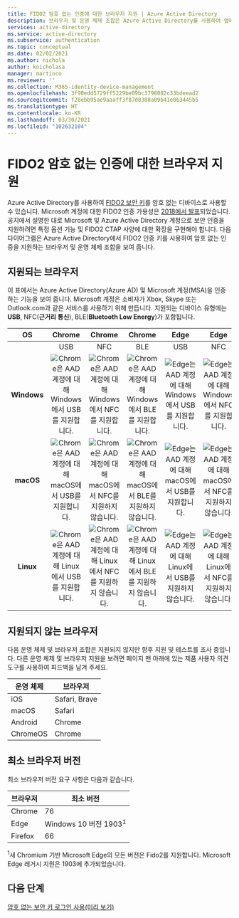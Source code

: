 ```yaml
---
title: FIDO2 암호 없는 인증에 대한 브라우저 지원 | Azure Active Directory
description: 브라우저 및 운영 체제 조합은 Azure Active Directory를 사용하여 앱에 대한 FIDO2 암호 없는 인증을 지원합니다.
services: active-directory
ms.service: active-directory
ms.subservice: authentication
ms.topic: conceptual
ms.date: 02/02/2021
ms.author: nichola
author: knicholasa
manager: martinco
ms.reviewer: ''
ms.collection: M365-identity-device-management
ms.openlocfilehash: 3f90edd5729ff5229be09bc3798082c33bdeead2
ms.sourcegitcommit: f28ebb95ae9aaaff3f87d8388a09b41e0b3445b5
ms.translationtype: HT
ms.contentlocale: ko-KR
ms.lasthandoff: 03/30/2021
ms.locfileid: "102632104"
---
```

# <a name="browser-support-of-fido2-passwordless-authentication"></a>FIDO2 암호 없는 인증에 대한 브라우저 지원

Azure Active Directory를 사용하여 [FIDO2 보안 키](./concept-authentication-passwordless.md#fido2-security-keys)를 암호 없는 디바이스로 사용할 수 있습니다. Microsoft 계정에 대한 FIDO2 인증 가용성은 [2018에서 발표](https://techcommunity.microsoft.com/t5/identity-standards-blog/all-about-fido2-ctap2-and-webauthn/ba-p/288910)되었습니다. 공지에서 설명한 대로 Microsoft 및 Azure Active Directory 계정으로 보안 인증을 지원하려면 특정 옵션 기능 및 FIDO2 CTAP 사양에 대한 확장을 구현해야 합니다. 다음 다이어그램은 Azure Active Directory에서 FIDO2 인증 키를 사용하여 암호 없는 인증을 지원하는 브라우저 및 운영 체제 조합을 보여 줍니다.

## <a name="supported-browsers"></a>지원되는 브라우저

이 표에서는 Azure Active Directory(Azure AD) 및 Microsoft 계정(MSA)을 인증하는 기능을 보여 줍니다. Microsoft 계정은 소비자가 Xbox, Skype 또는 Outlook.com과 같은 서비스를 사용하기 위해 만듭니다. 지원되는 디바이스 유형에는 **USB**, NFC(**근거리 통신**), BLE(**Bluetooth Low Energy**)가 포함됩니다.

| OS | Chrome | Chrome  | Chrome | Edge | Edge | Edge | Firefox | Firefox | Firefox |
|:---:|:---:|:---:|:---:|:---:|:---:|:---:|:---:|:---:|:---:|
| | USB | NFC | BLE | USB | NFC | BLE | USB | NFC | BLE |
| **Windows**  | ![Chrome은 AAD 계정에 대해 Windows에서 USB를 지원합니다.][y] | ![Chrome은 AAD 계정에 대해 Windows에서 NFC를 지원합니다.][y] | ![Chrome은 AAD 계정에 대해 Windows에서 BLE를 지원합니다.][y] | ![Edge는 AAD 계정에 대해 Windows에서 USB를 지원합니다.][y] | ![Edge는 AAD 계정에 대해 Windows에서 NFC를 지원합니다.][y] | ![Edge는 AAD 계정에 대해 Windows에서 BLE를 지원합니다.][y] | ![Firefox는 AAD 계정에 대해 Windows에서 USB를 지원합니다.][y] | ![Firefox는 AAD 계정에 대해 Windows에서 NFC를 지원합니다.][y] | ![Firefox는 AAD 계정에 대해 Windows에서 BLE를 지원합니다.][y] |
| **macOS**  | ![Chrome은 AAD 계정에 대해 macOS에서 USB를 지원합니다.][y] | ![Chrome은 AAD 계정에 대해 macOS에서 NFC를 지원하지 않습니다.][n] | ![Chrome은 AAD 계정에 대해 macOS에서 BLE를 지원하지 않습니다.][n] | ![Edge는 AAD 계정에 대해 macOS에서 USB를 지원합니다.][y] | ![Edge는 AAD 계정에 대해 macOS에서 NFC를 지원하지 않습니다.][n] | ![Edge는 AAD 계정에 대해 macOS에서 BLE를 지원하지 않습니다.][n] | ![Firefox는 AAD 계정에 대해 macOS에서 USB를 지원하지 않습니다.][n] | ![Firefox는 AAD 계정에 대해 macOS에서 NFC를 지원하지 않습니다.][n] | ![Firefox는 AAD 계정에 대해 macOS에서 BLE를 지원하지 않습니다.][n] |
| **Linux**  | ![Chrome은 AAD 계정에 대해 Linux에서 USB를 지원합니다.][y] | ![Chrome은 AAD 계정에 대해 Linux에서 NFC를 지원하지 않습니다.][n] | ![Chrome은 AAD 계정에 대해 Linux에서 BLE를 지원하지 않습니다.][n] | ![Edge는 AAD 계정에 대해 Linux에서 USB를 지원하지 않습니다.][n] | ![Edge는 AAD 계정에 대해 Linux에서 NFC를 지원하지 않습니다.][n] | ![Edge는 AAD 계정에 대해 Linux에서 BLE를 지원하지 않습니다.][n] | ![Firefox는 AAD 계정에 대해 Linux에서 USB를 지원하지 않습니다.][n] | ![Firefox는 AAD 계정에 대해 Linux에서 NFC를 지원하지 않습니다.][n] | ![Firefox는 AAD 계정에 대해 Linux에서 BLE를 지원하지 않습니다.][n] |



## <a name="unsupported-browsers"></a>지원되지 않는 브라우저

다음 운영 체제 및 브라우저 조합은 지원되지 않지만 향후 지원 및 테스트를 조사 중입니다. 다른 운영 체제 및 브라우저 지원을 보려면 페이지 맨 아래에 있는 제품 사용자 의견 도구를 사용하여 피드백을 남겨 주세요.

| 운영 체제 | 브라우저 |
| ---- | ---- |
| iOS | Safari, Brave |
| macOS | Safari |
| Android | Chrome |
| ChromeOS | Chrome |

## <a name="minimum-browser-version"></a>최소 브라우저 버전

최소 브라우저 버전 요구 사항은 다음과 같습니다. 

| 브라우저 | 최소 버전 |
| ---- | ---- |
| Chrome | 76 |
| Edge | Windows 10 버전 1903<sup>1</sup> |
| Firefox | 66 |

<sup>1</sup>새 Chromium 기반 Microsoft Edge의 모든 버전은 Fido2를 지원합니다. Microsoft Edge 레거시 지원은 1903에 추가되었습니다.

## <a name="next-steps"></a>다음 단계
[암호 없는 보안 키 로그인 사용(미리 보기)](./howto-authentication-passwordless-security-key.md)

<!--Image references-->
[y]: ./media/fido2-compatibility/yes.png
[n]: ./media/fido2-compatibility/no.png
